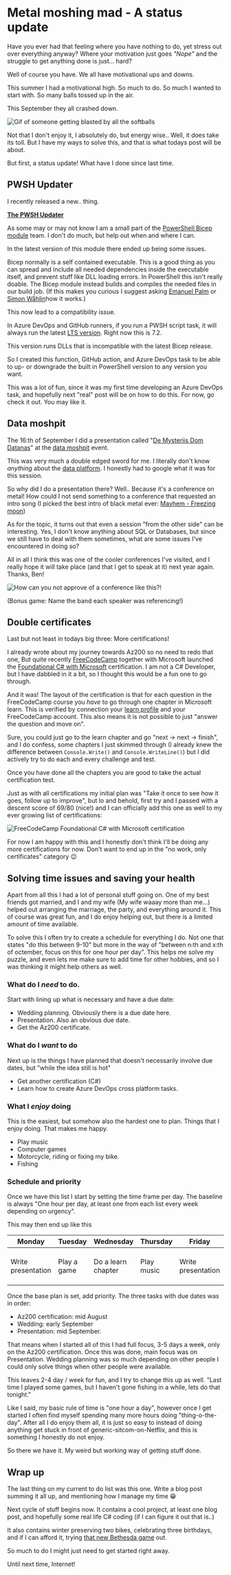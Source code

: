# Metal moshing mad - A status update

Have you ever had that feeling where you have nothing to do, yet stress out over everything anyway?
Where your motivation just goes _"Nope"_ and the struggle to get anything done is just... hard?

Well of course you have. We all have motivational ups and downs.

This summer I had a motivational high. So much to do. So much I wanted to start with. So many balls tossed up in the air.

This September they all crashed down.

![Gif of someone getting blasted by all the softballs](../images/datamoshpit2023/balls-throwing-balls.gif)

Not that I don't enjoy it, I absolutely do, but energy wise.. Well, it does take its toll.
But I have my ways to solve this, and that is what todays post will be about.

But first, a status update! What have I done since last time.

## PWSH Updater

I recently released a new.. thing.

[**The PWSH Updater**](https://github.com/bjompen/UpdatePWSHAction/)

As some may or may not know I am a small part of the [PowerShell Bicep module](https://github.com/PSBicep/PSBicep) team. I don't do much, but help out when and where I can.

In the latest version of this module there ended up being some issues.

Bicep normally is a self contained executable. This is a good thing as you can spread and include all needed dependencies inside the executable itself, and prevent stuff like DLL loading errors. In PowerShell this isn't really doable. The Bicep module instead builds and compiles the needed files in our build job. (If this makes you curious I suggest asking [Emanuel Palm](https://github.com/PalmEmanuel) or [Simon Wåhlin](https://github.com/SimonWahlin)how it works.)

This now lead to a compatibility issue.

In Azure DevOps and GitHub runners, if you run a PWSH script task, it will always run the latest [LTS version](https://learn.microsoft.com/powershell/scripting/install/powershell-support-lifecycle?wt.mc_id=DT-MVP-5005317). Right now this is 7.2.

This version runs DLLs that is incompatible with the latest Bicep release.

So I created this function, GitHub action, and Azure DevOps task to be able to up- or downgrade the built in PowerShell version to any version you want.

This was a lot of fun, since it was my first time developing an Azure DevOps task, and hopefully next "real" post will be on how to do this. For now, go check it out. You may like it.

## Data moshpit

The 16:th of September I did a presentation called "[De Mysteriis Dom Datanas](https://www.youtube.com/watch?v=zNs4zSKK9S4)" at the [data moshpit](https://www.data-moshpit.com/) event.

This was very much a double edged sword for me. I literally don't know _anything_ about the [data platform](https://www.microsoft.com/en-us/microsoft-cloud/solutions/intelligent-data-platform). I honestly had to google what it was for this session.

So why did I do a presentation there? Well.. Because it's a conference on metal! How could I not send something to a conference that requested an intro song (I picked the best intro of black metal ever: [Mayhem - Freezing moon](https://open.spotify.com/track/4AP3a7eEOlz5sTJiWnv2C6?si=0ccb07d9286d42f8))

As for the topic, it turns out that even a session "from the other side" can be interesting. Yes, I don't know anything about SQL or Databases, but since we still have to deal with them sometimes, what are some issues I've encountered in doing so?

All in all I think this was one of the cooler conferences I've visited, and I really hope it will take place (and that I get to speak at it) next year again. Thanks, Ben!

![How can you not approve of a conference like this?!](../images/datamoshpit2023/moshpit.jpg)

(Bonus game: Name the band each speaker was referencing!)

## Double certificates

Last but not least in todays big three: More certifications!

I already wrote about my journey towards Az200 so no need to redo that one, But quite recently [FreeCodeCamp](https://www.freecodecamp.org/) together with Microsoft launched the [Foundational C# with Microsoft](https://www.freecodecamp.org/learn/foundational-c-sharp-with-microsoft/) certification. I am not a C# Developer, but I have dabbled in it a bit, so I thought this would be a fun one to go through.

And it was! The layout of the certification is that for each question in the FreeCodeCamp course you _have_ to go through one chapter in Microsoft learn. This is verified by connection your [learn profile](https://learn.microsoft.com/users/me/activity?wt.mc_id=DT-MVP-5005317) and your FreeCodeCamp account. This also means it is not possible to just "answer the question and move on".

Sure, you could just go to the learn chapter and go "next -> next -> finish", and I do confess, some chapters I just skimmed through (I already knew the difference between `Console.Write()` and `Console.WriteLine()`) but I did actively try to do each and every challenge and test.

Once you have done all the chapters you are good to take the actual certification test.

Just as with all certifications my initial plan was "Take it once to see how it goes, follow up to improve", but lo and behold, first try and I passed with a descent score of 69/80 (nice!) and I can officially add this one as well to my ever growing list of certifications:

![FreeCodeCamp Foundational C# with Microsoft certification](../images/datamoshpit2023/cert.png)

For now I am happy with this and I honestly don't think I'll be doing any more certifications for now. Don't want to end up in the "no work, only certificates" category 😉

## Solving time issues and saving your health

Apart from all this I had a lot of personal stuff going on. One of my best friends got married, and I and my wife (My wife waaay more than me...) helped out arranging the marriage, the party, and everything around it. This of course was great fun, and I do enjoy helping out, but there is a limited amount of time available.

To solve this I often try to create a schedule for everything I do. Not one that states "do this between 9-10" but more in the way of "between n:th and x:th of octember, focus on this for one hour per day". This helps me solve my puzzle, and even lets me make sure to add time for other hobbies, and so I was thinking it might help others as well.

### What do I _need_ to do.

Start with lining up what is necessary and have a due date:

- Wedding planning. Obviously there is a due date here.
- Presentation. Also an obvious due date.
- Get the Az200 certificate.

### What do I _want_ to do

Next up is the things I have planned that doesn't necessarily involve due dates, but "while the idea still is hot"

- Get another certification (C#)
- Learn how to create Azure DevOps cross platform tasks.

### What I _enjoy_ doing

This is the easiest, but somehow also the hardest one to plan. Things that I enjoy doing. That makes me happy.

- Play music
- Computer games
- Motorcycle, riding or fixing my bike.
- Fishing

### Schedule and priority

Once we have this list I start by setting the time frame per day. The baseline is always "One hour per day, at least one from each list every week depending on urgency".

This may then end up like this

| Monday | Tuesday | Wednesday | Thursday | Friday | Saturday | Sunday |
|-|-|-|-|-|-|-|
| Write presentation | Play a game | Do a learn chapter | Play music | Write presentation | Go on a bike ride | rehearse with the wedding band |

Once the base plan is set, add priority. The three tasks with due dates was in order:

- Az200 certification: mid August
- Wedding: early September
- Presentation: mid September.

That means when I started all of this I had full focus, 3-5 days a week, only on the Az200 certification. Once this was done, main focus was on Presentation. Wedding planning was so much depending on other people I could only solve things when other people were available.

This leaves 2-4 day / week for fun, and I try to change this up as well. "Last time I played some games, but I haven't gone fishing in a while, lets do that tonight."

Like I said, my basic rule of time is "one hour a day", however once I get started I often find myself spending many more hours doing "thing-o-the-day". After all I do enjoy them all, it is just so easy to instead of doing anything get stuck in front of generic-sitcom-on-Netflix, and this is something I honestly do not enjoy.

So there we have it. My weird but working way of getting stuff done.

## Wrap up

The last thing on my current to do list was this one. Write a blog post summing it all up, and mentioning how I manage my time 😁

Next cycle of stuff begins now. It contains a cool project, at least one blog post, and hopefully some real life C# coding (if I can figure it out that is..)

It also contains winter preserving two bikes, celebrating three birthdays, and if I can afford it, trying [that new Bethesda game](https://store.steampowered.com/app/1716740/Starfield/) out.

So much to do I might just need to get started right away.

Until next time, Internet!
